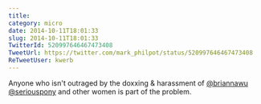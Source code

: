 ```yaml
---
title: 
category: micro
date: 2014-10-11T18:01:33
slug: 2014-10-11T18:01:33
TwitterId: 520997646467473408
TweetUrl: https://twitter.com/mark_philpot/status/520997646467473408
ReTweetUser: kwerb
---
```


<i class="fa fa-retweet" aria-hidden="true"></i> Anyone who isn't outraged by the doxxing &amp; harassment of [@briannawu](https://twitter.com/briannawu) [@seriouspony](https://twitter.com/seriouspony) and other women is part of the problem.